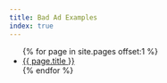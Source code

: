 ```yaml
---
title: Bad Ad Examples
index: true
---
```


<ul>
{% for page in site.pages offset:1 %}
	<li><a href="{{ page.url | relative_url }}">{{ page.title }}</a></li>
{% endfor %}
</ul>
